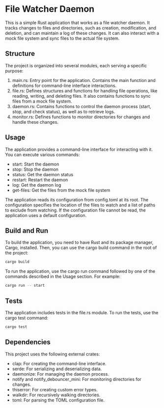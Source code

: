 # File Watcher Daemon

This is a simple Rust application that works as a file watcher daemon. It tracks changes to files and directories, such as creation, modification, and deletion, and can maintain a log of these changes. It can also interact with a mock file system and sync files to the actual file system.

## Structure

The project is organized into several modules, each serving a specific purpose:

1. main.rs: Entry point for the application. Contains the main function and definitions for command-line interface interactions.
2. file.rs: Defines structures and functions for handling file operations, like reading, writing, and deleting files. It also contains functions to sync files from a mock file system.
3. daemon.rs: Contains functions to control the daemon process (start, stop, and check status), as well as to retrieve logs.
4. monitor.rs: Defines functions to monitor directories for changes and handle these changes.

## Usage

The application provides a command-line interface for interacting with it. You can execute various commands:

- start: Start the daemon
- stop: Stop the daemon
- status: Get the daemon status
- restart: Restart the daemon
- log: Get the daemon log
- get-files: Get the files from the mock file system

The application reads its configuration from config.toml at its root. The configuration specifies the location of the files to watch and a list of paths to exclude from watching. If the configuration file cannot be read, the application uses a default configuration.

## Build and Run

To build the application, you need to have Rust and its package manager, Cargo, installed. Then, you can use the cargo build command in the root of the project:

```bash
cargo build
```

To run the application, use the cargo run command followed by one of the commands described in the Usage section. For example:

```bash
cargo run -- start
```

## Tests

The application includes tests in the file.rs module. To run the tests, use the cargo test command:

```bash
cargo test
```

## Dependencies

This project uses the following external crates:

- clap: For creating the command-line interface.
- serde: For serializing and deserializing data.
- daemonize: For managing the daemon process.
- notify and notify_debouncer_mini: For monitoring directories for changes.
- thiserror: For creating custom error types.
- walkdir: For recursively walking directories.
- toml: For parsing the TOML configuration file.
